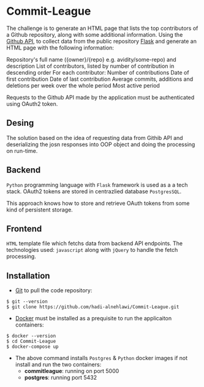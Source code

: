 # Commit-League

The challenge is to generate an HTML page that lists the top contributors of a Github repository, along with some additional information.
Using the [Github API](https://developer.github.com/v3/), to collect data from the public repository [Flask](https://github.com/pallets/flask) and generate an HTML page with the following information:

Repository's full name ({owner}/{repo} e.g. avidity/some-repo) and description
List of contributors, listed by number of contribution in descending order
For each contributor:
Number of contributions
Date of first contribution
Date of last contribution
Average commits, additions and deletions per week over the whole period
Most active period

Requests to the Github API made by the application must be authenticated using OAuth2 token.

## Desing

The solution based on the idea of requesting data from Githib API and deserializing the josn responses into OOP object and doing the processing on run-time.

## Backend

`Python` programming language with `Flask` framework is used as a a tech stack. OAuth2 tokens are stored in centrazlied database `PostgresSQL`.

This approach knows how to store and retrieve OAuth tokens from some kind of persistent storage.

## Frontend

`HTML` template file which fetchs data from backend API endpoints. The technologies used: `javascript` along with `jQuery` to handle the fetch processing.

## Installation

- [Git](https://git-scm.com/downloads) to pull the code repository:

```
$ git --version
$ git clone https://github.com/hadi-alnehlawi/Commit-League.git
```

- [Docker](https://www.docker.com) must be installed as a prequisite to run the applicaiton containers:

```
$ docker --version
$ cd Commit-League
$ docker-compose up
```

- The above command installs `Postgres` & `Python` docker images if not install and run the two containers:
  - **commitleague**: running on port 5000
  - **postgres**: running port 5432
